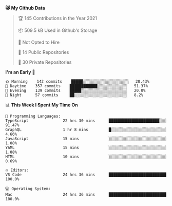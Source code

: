 <!--START_SECTION:waka-->
**🐱 My Github Data** 

> 🏆 145 Contributions in the Year 2021
 > 
> 📦 509.5 kB Used in Github's Storage 
 > 
> 🚫 Not Opted to Hire
 > 
> 📜 14 Public Repositories 
 > 
> 🔑 30 Private Repositories  
 > 
**I'm an Early 🐤** 

```text
🌞 Morning    142 commits    █████░░░░░░░░░░░░░░░░░░░░   20.43% 
🌆 Daytime    357 commits    ████████████░░░░░░░░░░░░░   51.37% 
🌃 Evening    139 commits    █████░░░░░░░░░░░░░░░░░░░░   20.0% 
🌙 Night      57 commits     ██░░░░░░░░░░░░░░░░░░░░░░░   8.2%

```


📊 **This Week I Spent My Time On** 

```text
💬 Programming Languages: 
TypeScript               22 hrs 30 mins      ██████████████████████░░░   91.47% 
GraphQL                  1 hr 8 mins         █░░░░░░░░░░░░░░░░░░░░░░░░   4.66% 
JavaScript               15 mins             ░░░░░░░░░░░░░░░░░░░░░░░░░   1.08% 
YAML                     15 mins             ░░░░░░░░░░░░░░░░░░░░░░░░░   1.08% 
HTML                     10 mins             ░░░░░░░░░░░░░░░░░░░░░░░░░   0.69%

🔥 Editors: 
VS Code                  24 hrs 36 mins      █████████████████████████   100.0%

💻 Operating System: 
Mac                      24 hrs 36 mins      █████████████████████████   100.0%

```


<!--END_SECTION:waka-->

